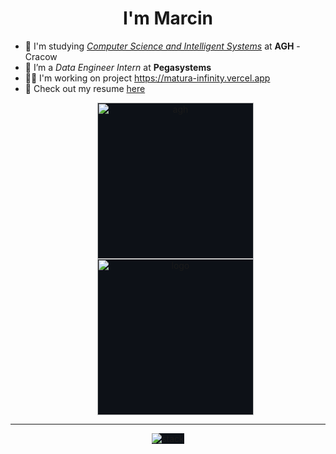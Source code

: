 <h1 align="center">I'm Marcin</h1>

- 🏫 I'm studying <i><u>Computer Science and Intelligent Systems</u></i> at <b>AGH</b> - Cracow
- 💼 I’m a *Data Engineer Intern* at **Pegasystems**
- 👷🏼 I'm working on project https://matura-infinity.vercel.app
- 📝 Check out my resume [here](https://marcinwolder.github.io) 
  <p align="center"><img style="background: #0d1117;" align="center" src="https://gitlab.com/marcinwolder/marcinwolder/-/raw/main/img/AGH.png" alt="agh" width="250"/><img style="background: #0d1117;" align="center" src="https://gitlab.com/marcinwolder/marcinwolder/-/raw/main/img/PEGA_BIG.D.png" alt="logo" width="250"/></p>

---

  <p align="center"><img style="background: #0d1117;" align="center" src="https://gitlab.com/marcinwolder/marcinwolder/-/raw/main/img/stack.png" alt="stack" /></p>
